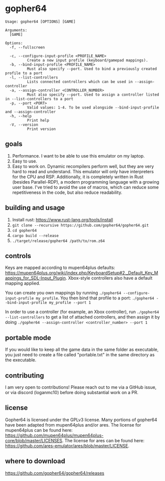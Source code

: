# gopher64

```
Usage: gopher64 [OPTIONS] [GAME]

Arguments:
  [GAME]  

Options:
  -f, --fullscreen
          
  -c, --configure-input-profile <PROFILE_NAME>
          Create a new input profile (keyboard/gamepad mappings).
  -b, --bind-input-profile <PROFILE_NAME>
          Must also specify --port. Used to bind a previously created profile to a port
  -l, --list-controllers
          Lists connected controllers which can be used in --assign-controller
  -a, --assign-controller <CONTROLLER_NUMBER>
          Must also specify --port. Used to assign a controller listed in --list-controllers to a port
  -p, --port <PORT>
          Valid values: 1-4. To be used alongside --bind-input-profile and --assign-controller
  -h, --help
          Print help
  -V, --version
          Print version
```
## goals

1. Performance. I want to be able to use this emulator on my laptop.
2. Easy to use.
3. Easy to work on. Dynamic recompilers perform well, but they are very hard to read and understand. This emulator will only have interpreters for the CPU and RSP. Additionally, it is completely written in Rust (besides Parallel-RDP), a modern programming language with a growing user base. I've tried to avoid the use of macros, which can reduce some repetitiveness in the code, but also reduce readability.

## building and usage

1. Install rust: https://www.rust-lang.org/tools/install
2. `git clone --recursive https://github.com/gopher64/gopher64.git`
3. `cd gopher64`
4. `cargo build --release`
5. `./target/release/gopher64 /path/to/rom.z64`

## controls

Keys are mapped according to mupen64plus defaults: https://mupen64plus.org/wiki/index.php/KeyboardSetup#2._Default_Key_Mappings_for_SDL-Input_Plugin. Xbox-style controllers also have a default mapping applied.

You can create you own mappings by running `./gopher64 --configure-input-profile my_profile`. You then bind that profile to a port: `./gopher64 --bind-input-profile my_profile --port 1`

In order to use a controller (for example, an Xbox controller), run `./gopher64 --list-controllers` to get a list of attached controllers, and then assign it by doing `./gopher64 --assign-controller <controller_number> --port 1`

## portable mode

If you would like to keep all the game data in the same folder as executable, you just need to create a file called "portable.txt" in the same directory as the executable.

## contributing

I am very open to contributions! Please reach out to me via a GitHub issue, or via discord (loganmc10) before doing substantial work on a PR.

## license

Gopher64 is licensed under the GPLv3 license. Many portions of gopher64 have been adapted from mupen64plus and/or ares. The license for mupen64plus can be found here: https://github.com/mupen64plus/mupen64plus-core/blob/master/LICENSES. The license for ares can be found here: https://github.com/ares-emulator/ares/blob/master/LICENSE.

## where to download

https://github.com/gopher64/gopher64/releases
